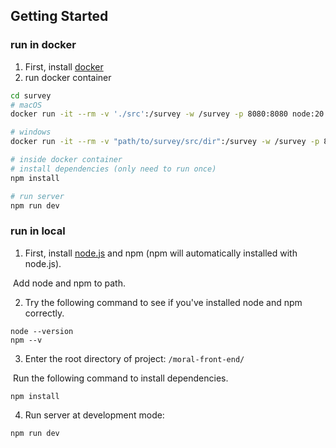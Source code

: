 ## Getting Started

### run in docker

1. First, install [docker](https://docs.docker.com/get-docker/)
2. run docker container

```bash
cd survey
# macOS
docker run -it --rm -v './src':/survey -w /survey -p 8080:8080 node:20.11-slim /bin/bash

# windows
docker run -it --rm -v "path/to/survey/src/dir":/survey -w /survey -p 8080:8080 node:20.11-slim /bin/bash

# inside docker container
# install dependencies (only need to run once)
npm install

# run server
npm run dev  
```

### run in local

1. First, install [node.js](https://nodejs.org/en) and npm (npm will automatically installed with node.js).

​	Add node and npm to path.



2. Try the following command to see if you've installed node and npm correctly.

```bas
node --version
npm --v
```



3. Enter the root directory of project: `/moral-front-end/`

​	Run the following command to install dependencies.

```ba
npm install
```



4. Run server at development mode:

```bash
npm run dev             
```